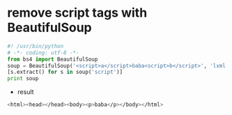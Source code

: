 # remove script tags with BeautifulSoup


```py
#! /usr/bin/python
# -*- coding: utf-8 -*-
from bs4 import BeautifulSoup
soup = BeautifulSoup('<script>a</script>baba<script>b</script>', 'lxml')
[s.extract() for s in soup('script')]
print soup
```

- result

```sh
<html><head></head><body><p>baba</p></body></html>
```
